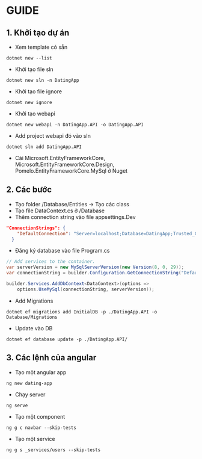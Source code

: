 # GUIDE

## 1. Khởi tạo dự án
- Xem template có sẵn
```
dotnet new --list
```
- Khởi tạo file sln
```
dotnet new sln -n DatingApp
```
- Khởi tạo file ignore
```
dotnet new ignore
```
- Khởi tạo webapi
```
dotnet new webapi -n DatingApp.API -o DatingApp.API
```
- Add project webapi đó vào sln
```
dotnet sln add DatingApp.API
```
- Cài Microsoft.EntityFrameworkCore, Microsoft.EntityFrameworkCore.Design, Pomelo.EntityFrameworkCore.MySql ở Nuget

## 2. Các bước
- Tạo folder /Database/Entities -> Tạo các class
- Tạo file DataContext.cs ở /Database
- Thêm connection string vào file appsettings.Dev
```json
"ConnectionStrings": {
    "DefaultConnection": "Server=localhost;Database=DatingApp;Trusted_Connection=True;"
  }
```
- Đăng ký database vào file Program.cs
```cs
// Add services to the container.
var serverVersion = new MySqlServerVersion(new Version(8, 0, 29));
var connectionString = builder.Configuration.GetConnectionString("DefaultConnection");

builder.Services.AddDbContext<DataContext>(options => 
    options.UseMySql(connectionString, serverVersion));
```
- Add Migrations
```
dotnet ef migrations add InitialDB -p ./DatingApp.API -o Database/Migrations
```
- Update vào DB
```
dotnet ef database update -p ./DatingApp.API/
```
## 3. Các lệnh của angular
- Tạo một angular app
```
ng new dating-app
```
- Chạy server
```
ng serve
```
- Tạo một component
```
ng g c navbar --skip-tests
```
- Tạo một service
```
ng g s _services/users --skip-tests
```
